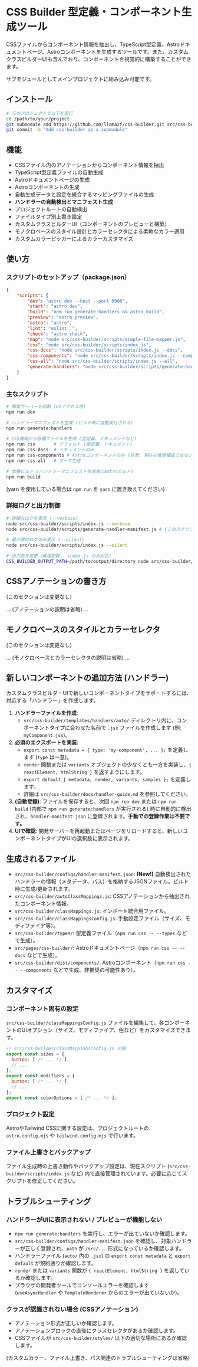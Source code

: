 # CSS Builder 型定義・コンポーネント生成ツール

CSSファイルからコンポーネント情報を抽出し、TypeScript型定義、Astroドキュメントページ、Astroコンポーネントを生成するツールです。また、カスタムクラスビルダーUIも含んでおり、コンポーネントを視覚的に構築することができます。

サブモジュールとしてメインプロジェクトに組み込み可能です。

## インストール

```bash
# 元のプロジェクトで以下を実行
cd /path/to/your/project
git submodule add https://github.com/llama2f/css-builder.git src/css-builder
git commit -m "Add css-builder as a submodule"
```

## 機能

-   CSSファイル内のアノテーションからコンポーネント情報を抽出
-   TypeScript型定義ファイルの自動生成
-   Astroドキュメントページの生成
-   Astroコンポーネントの生成
-   自動生成データと設定を統合するマッピングファイルの生成
-   **ハンドラーの自動検出とマニフェスト生成**
-   プロジェクトルートの自動検出
-   ファイルタイプ別上書き設定
-   カスタムクラスビルダーUI（コンポーネントのプレビューと構築）
-   モノクロベースのスタイル設計とカラーセレクタによる柔軟なカラー適用
-   カスタムカラーピッカーによるカラーカスタマイズ

## 使い方

### スクリプトのセットアップ（package.json）

```json
{
	"scripts": {
		"dev": "astro dev --host --port 5000",
		"start": "astro dev",
		"build": "npm run generate:handlers && astro build",
		"preview": "astro preview",
		"astro": "astro",
		"lint": "eslint .",
		"check": "astro check",
		"map": "node src/css-builder/scripts/simple-file-mapper.js",
		"css": "node src/css-builder/scripts/index.js",
		"css-docs": "node src/css-builder/scripts/index.js --docs",
		"css-components": "node src/css-builder/scripts/index.js --components",
		"css-all": "node src/css-builder/scripts/index.js --all",
		"generate:handlers": "node src/css-builder/scripts/generate-handler-manifest.js"
	}
}
```

### 主なスクリプト

```bash
# 開発サーバーを起動 (UIアクセス用)
npm run dev

# ハンドラーマニフェストを生成 (ビルド時に自動実行される)
npm run generate:handlers

# CSS情報から各種ファイルを生成 (型定義、ドキュメントなど)
npm run css       # デフォルト (型定義、ドキュメント)
npm run css-docs  # ドキュメントのみ
npm run css-components # Astroコンポーネントのみ (注意: 現在の推奨構成ではない可能性)
npm run css-all   # すべて生成

# 本番ビルド (ハンドラーマニフェスト生成後にAstroビルド)
npm run build
```

(yarn を使用している場合は `npm run` を `yarn` に置き換えてください)

### 詳細ログと出力制御

```bash
# 詳細なログを表示 (--verbose)
node src/css-builder/scripts/index.js --verbose
node src/css-builder/scripts/generate-handler-manifest.js # (このスクリプトは現在 --verbose 非対応)

# 最小限のログのみ表示 (--silent)
node src/css-builder/scripts/index.js --silent

# 出力先を変更（環境変数 - index.js のみ対応）
CSS_BUILDER_OUTPUT_PATH=/path/to/output/directory node src/css-builder/scripts/index.js
```

## CSSアノテーションの書き方

(このセクションは変更なし)

... (アノテーションの説明は省略) ...

## モノクロベースのスタイルとカラーセレクタ

(このセクションは変更なし)

... (モノクロベースとカラーセレクタの説明は省略) ...

## 新しいコンポーネントの追加方法 (ハンドラー)

カスタムクラスビルダーUIで新しいコンポーネントタイプをサポートするには、対応する「ハンドラー」を作成します。

1.  **ハンドラーファイルを作成**:
    *   `src/css-builder/templates/handlers/auto/` ディレクトリ内に、コンポーネントタイプに合わせた名前で `.jsx` ファイルを作成します (例: `myComponent.jsx`)。
2.  **必須のエクスポートを実装**:
    *   `export const metadata = { type: 'my-component', ... };` を定義します (`type` は一意)。
    *   `render` 関数または `variants` オブジェクトの少なくとも一方を実装し、`{ reactElement, htmlString }` を返すようにします。
    *   `export default { metadata, render, variants, samples };` を定義します。
    *   詳細は `src/css-builder/docs/handler-guide.md` を参照してください。
3.  **(自動登録)**: ファイルを保存すると、次回 `npm run dev` または `npm run build` (内部で `npm run generate:handlers` が実行される) 時に自動的に検出され、`handler-manifest.json` に登録されます。**手動での登録作業は不要です。**
4.  **UIで確認**: 開発サーバーを再起動またはページをリロードすると、新しいコンポーネントタイプがUIの選択肢に表示されます。

## 生成されるファイル

-   `src/css-builder/configs/handler-manifest.json`: **(New!)** 自動検出されたハンドラーの情報（メタデータ、パス）を格納するJSONファイル。ビルド時に生成/更新されます。
-   `src/css-builder/autoClassMappings.js`: CSSアノテーションから抽出されたコンポーネント情報。
-   `src/css-builder/classMappings.js`: インポート統合用ファイル。
-   `src/css-builder/classMappingsConfig.js`: 手動設定ファイル（サイズ、モディファイア等）。
-   `src/css-builder/types/`: 型定義ファイル（`npm run css -- --types` などで生成）。
-   `src/pages/css-builder/`: Astroドキュメントページ（`npm run css -- --docs` などで生成）。
-   `src/css-builder/dist/components/`: Astroコンポーネント（`npm run css -- --components` などで生成、非推奨の可能性あり）。

## カスタマイズ

### コンポーネント固有の設定

`src/css-builder/classMappingsConfig.js` ファイルを編集して、各コンポーネントのUIオプション（サイズ、モディファイア、色など）をカスタマイズできます。

```javascript
// src/css-builder/classMappingsConfig.js の例
export const sizes = {
  button: [ /* ... */ ],
  // ...
};
export const modifiers = {
  button: [ /* ... */ ],
  // ...
};
export const colorOptions = [ /* ... */ ];
```

### プロジェクト設定

AstroやTailwind CSSに関する設定は、プロジェクトルートの `astro.config.mjs` や `tailwind.config.mjs` で行います。

### ファイル上書きとバックアップ

ファイル生成時の上書き動作やバックアップ設定は、現在スクリプト (`src/css-builder/scripts/index.js` など) 内で直接管理されています。必要に応じてスクリプトを修正してください。

## トラブルシューティング

### ハンドラーがUIに表示されない / プレビューが機能しない

-   `npm run generate:handlers` を実行し、エラーが出ていないか確認します。
-   `src/css-builder/configs/handler-manifest.json` を確認し、対象ハンドラーが正しく登録され、`path` が `/src/...` 形式になっているか確認します。
-   ハンドラーファイル (`auto/` 内の `.jsx`) の `export const metadata` と `export default` が規約通りか確認します。
-   `render` または `variants` 関数が `{ reactElement, htmlString }` を返しているか確認します。
-   ブラウザの開発者ツールでコンソールエラーを確認します (`useAsyncHandler` や `TemplateRenderer` からのエラーが出ていないか)。

### クラスが認識されない場合 (CSSアノテーション)

-   アノテーション形式が正しいか確認します。
-   アノテーションブロックの直後にクラスセレクタがあるか確認します。
-   CSSファイルが `src/css-builder/styles/` 以下の適切な場所にあるか確認します。

(カスタムカラー、ファイル上書き、パス関連のトラブルシューティングは省略)